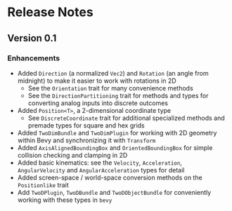 # Release Notes

## Version 0.1

### Enhancements

- Added `Direction` (a normalized `Vec2`) and `Rotation` (an angle from midnight) to make it easier to work with rotations in 2D
  - See the `Orientation` trait for many convenience methods
  - See the `DirectionPartitioning` trait for methods and types for converting analog inputs into discrete outcomes
- Added `Position<T>`, a 2-dimensional coordinate type
  - See `DiscreteCoordinate` trait for additional specialized methods and premade types for square and hex grids
- Added `TwoDimBundle` and `TwoDimPlugin` for working with 2D geometry within Bevy and synchronizing it with `Transform`
- Added `AxisAlignedBoundingBox` and `OrientedBoundingBox` for simple collision checking and clamping in 2D
- Added basic kinematics: see the `Velocity`, `Acceleration`, `AngularVelocity` and `AngularAcceleration` types for detail
- Added screen-space / world-space conversion methods on the `Positionlike` trait
- Add `TwoDPlugin`, `TwoDBundle` and `TwoDObjectBundle` for conveniently working with these types in `bevy`

